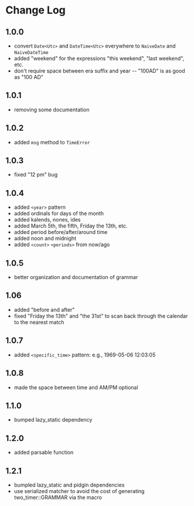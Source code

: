 # Change Log

## 1.0.0
* convert `Date<Utc>` and `DateTime<Utc>` everywhere to `NaiveDate` and `NaiveDateTime`
* added "weekend" for the expressions "this weekend", "last weekend", etc.
* don't require space between era suffix and year -- "100AD" is as good as "100 AD"
## 1.0.1
* removing some documentation
## 1.0.2
* added `msg` method to `TimeError`
## 1.0.3
* fixed "12 pm" bug
## 1.0.4
* added `<year>` pattern
* added ordinals for days of the month
* added kalends, nones, ides
* added March 5th, the fifth, Friday the 13th, etc.
* added period before/after/around time
* added noon and midnight
* added `<count>` `<periods>` from now/ago
## 1.0.5
* better organization and documentation of grammar
## 1.06
* added "before and after"
* fixed "Friday the 13th" and "the 31st" to scan back through the calendar to the nearest match
## 1.0.7
* added `<specific_time>` pattern: e.g., 1969-05-06 12:03:05
## 1.0.8
* made the space between time and AM/PM optional
## 1.1.0
* bumped lazy_static dependency
## 1.2.0
* added parsable function
## 1.2.1
* bumpled lazy_static and pidgin dependencies
* use serialized matcher to avoid the cost of generating two_timer::GRAMMAR via the macro